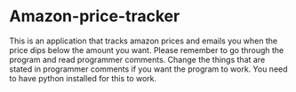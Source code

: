 # Amazon-price-tracker
This is an application that tracks amazon prices and emails you when the price dips below the amount you want.
Please remember to go through the program and read programmer comments. 
Change the things that are stated in programmer comments if you want the program to work. 
You need to have python installed for this to work. 
